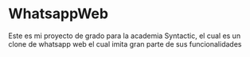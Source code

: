 # WhatsappWeb
Este es mi proyecto de grado para la academia Syntactic, el cual es un clone de whatsapp web el cual imita gran parte de sus funcionalidades
